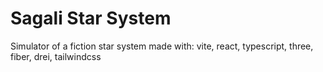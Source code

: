 # Sagali Star System
Simulator of a fiction star system
made with: vite, react, typescript, three, fiber, drei, tailwindcss